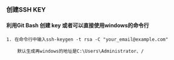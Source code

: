 ### 创建SSH KEY
#### 利用Git Bash 创建 key 或者可以直接使用windows的命令行
    1. 在命令行中输入ssh-keygen -t rsa -C "your_email@example.com"
    
        默认生成再windows的地址是C:\Users\Administrator、/